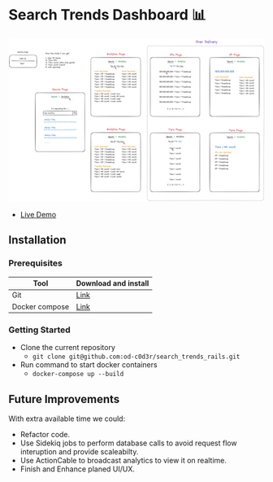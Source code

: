 # Search Trends Dashboard 📊
![Alt text](plan.png)

- [Live Demo](https://search-trends-rails-fe7d46ba78d1.herokuapp.com)

## Installation
### Prerequisites

| Tool | Download and install |
|--|--|
| Git | [Link](https://git-scm.com/downloads) |
| Docker compose | [Link](https://docs.docker.com/compose/install/)  |


### Getting Started
- Clone the current repository
	- `git clone git@github.com:od-c0d3r/search_trends_rails.git`
- Run command to start docker containers
	- `docker-compose up --build`

## Future Improvements

With extra available time we could:
- Refactor code.
- Use Sidekiq jobs to perform database calls to avoid request flow interuption and provide scaleabilty.
- Use ActionCable to broadcast analytics to view it on realtime.
- Finish and Enhance planed UI/UX.
